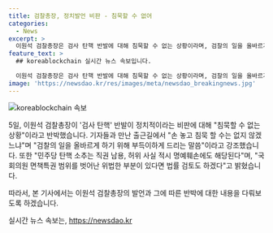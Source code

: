 ```yaml
---
title: 검찰총장, 정치발언 비판 - 침묵할 수 없어
categories:
  - News
excerpt: >
  이원석 검찰총장은 검사 탄핵 반발에 대해 침묵할 수 없는 상황이라며, 검찰의 일을 올바르게 하기 위해 부득이하게 드리는 말씀이라고 강조했습니다. 또한 민주당 탄핵 소추는 직권 남용, 허위 사실 적시 명예훼손에도 해당된다며, 국회의원 면책특권 범위를 벗어난 위법한 부분이 있다면 법률 검토도 하겠다고 밝혔습니다.
feature_text: >
  ## koreablockchain 실시간 뉴스 속보입니다.

  이원석 검찰총장은 검사 탄핵 반발에 대해 침묵할 수 없는 상황이라며, 검찰의 일을 올바르게 하기 위해 부득이하게 드리는 말씀이라고 강조했습니다. 또한 민주당 탄핵 소추는 직권 남용, 허위 사실 적시 명예훼손에도 해당된다며, 국회의원 면책특권 범위를 벗어난 위법한 부분이 있다면 법률 검토도 하겠다고 밝혔습니다.
image: 'https://newsdao.kr/res/images/meta/newsdao_breakingnews.jpg'
---
```


<p><img src="https://newsdao.kr/res/images/meta/newsdao_breakingnews.jpg" alt="koreablockchain 속보" /></p>

<p>5일, 이원석 검찰총장이 '검사 탄핵' 반발이 정치적이라는 비판에 대해 "침묵할 수 없는 상황"이라고 반박했습니다. 기자들과 만난 출근길에서 "손 놓고 침묵 할 수는 없지 않겠느냐"며 "검찰의 일을 올바르게 하기 위해 부득이하게 드리는 말씀"이라고 강조했습니다. 또한 "민주당 탄핵 소추는 직권 남용, 허위 사실 적시 명예훼손에도 해당된다"며, "국회의원 면책특권 범위를 벗어난 위법한 부분이 있다면 법률 검토도 하겠다"고 밝혔습니다.</p>

<p>따라서, 본 기사에서는 이원석 검찰총장의 발언과 그에 따른 반박에 대한 내용을 다뤄보도록 하겠습니다.</p>
실시간 뉴스 속보는, <a href="https://newsdao.kr" rel="dofollow">https://newsdao.kr</a>


